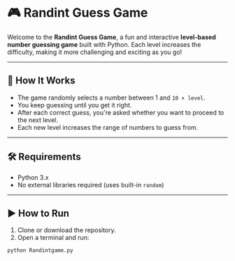 # 🎮 Randint Guess Game

Welcome to the **Randint Guess Game**, a fun and interactive **level-based number guessing game** built with Python. Each level increases the difficulty, making it more challenging and exciting as you go!

---

## 🚀 How It Works

- The game randomly selects a number between 1 and `10 × level`.
- You keep guessing until you get it right.
- After each correct guess, you're asked whether you want to proceed to the next level.
- Each new level increases the range of numbers to guess from.

---

## 🛠️ Requirements

- Python 3.x
- No external libraries required (uses built-in `random`)

---

## ▶️ How to Run

1. Clone or download the repository.
2. Open a terminal and run:

```bash
python Randintgame.py
